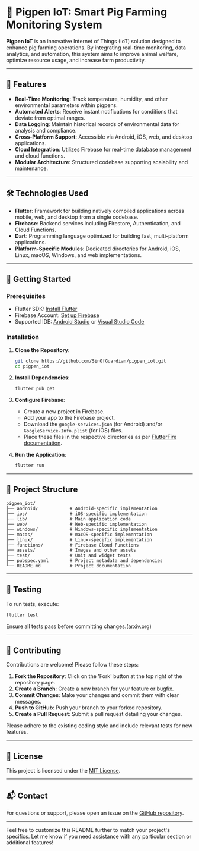# 🐷 Pigpen IoT: Smart Pig Farming Monitoring System

**Pigpen IoT** is an innovative Internet of Things (IoT) solution designed to enhance pig farming operations. By integrating real-time monitoring, data analytics, and automation, this system aims to improve animal welfare, optimize resource usage, and increase farm productivity.

---

## 📌 Features

* **Real-Time Monitoring**: Track temperature, humidity, and other environmental parameters within pigpens.
* **Automated Alerts**: Receive instant notifications for conditions that deviate from optimal ranges.
* **Data Logging**: Maintain historical records of environmental data for analysis and compliance.
* **Cross-Platform Support**: Accessible via Android, iOS, web, and desktop applications.
* **Cloud Integration**: Utilizes Firebase for real-time database management and cloud functions.
* **Modular Architecture**: Structured codebase supporting scalability and maintenance.

---

## 🛠️ Technologies Used

* **Flutter**: Framework for building natively compiled applications across mobile, web, and desktop from a single codebase.
* **Firebase**: Backend services including Firestore, Authentication, and Cloud Functions.
* **Dart**: Programming language optimized for building fast, multi-platform applications.
* **Platform-Specific Modules**: Dedicated directories for Android, iOS, Linux, macOS, Windows, and web implementations.

---

## 🚀 Getting Started

### Prerequisites

* Flutter SDK: [Install Flutter](https://flutter.dev/docs/get-started/install)
* Firebase Account: [Set up Firebase](https://firebase.google.com/)
* Supported IDE: [Android Studio](https://developer.android.com/studio) or [Visual Studio Code](https://code.visualstudio.com/)

### Installation

1. **Clone the Repository**:

   ```bash
   git clone https://github.com/SinOfGuardian/pigpen_iot.git
   cd pigpen_iot
   ```



2. **Install Dependencies**:

   ```bash
   flutter pub get
   ```



3. **Configure Firebase**:

   * Create a new project in Firebase.
   * Add your app to the Firebase project.
   * Download the `google-services.json` (for Android) and/or `GoogleService-Info.plist` (for iOS) files.
   * Place these files in the respective directories as per [FlutterFire documentation](https://firebase.flutter.dev/docs/overview/).

4. **Run the Application**:

   ```bash
   flutter run
   ```



---

## 📂 Project Structure

```plaintext
pigpen_iot/
├── android/            # Android-specific implementation
├── ios/                # iOS-specific implementation
├── lib/                # Main application code
├── web/                # Web-specific implementation
├── windows/            # Windows-specific implementation
├── macos/              # macOS-specific implementation
├── linux/              # Linux-specific implementation
├── functions/          # Firebase Cloud Functions
├── assets/             # Images and other assets
├── test/               # Unit and widget tests
├── pubspec.yaml        # Project metadata and dependencies
└── README.md           # Project documentation
```



---

## 🧪 Testing

To run tests, execute:

```bash
flutter test
```



Ensure all tests pass before committing changes.([arxiv.org][1])

---

## 🤝 Contributing

Contributions are welcome! Please follow these steps:

1. **Fork the Repository**: Click on the 'Fork' button at the top right of the repository page.
2. **Create a Branch**: Create a new branch for your feature or bugfix.
3. **Commit Changes**: Make your changes and commit them with clear messages.
4. **Push to GitHub**: Push your branch to your forked repository.
5. **Create a Pull Request**: Submit a pull request detailing your changes.

Please adhere to the existing coding style and include relevant tests for new features.

---

## 📄 License

This project is licensed under the [MIT License](LICENSE).

---

## 📬 Contact

For questions or support, please open an issue on the [GitHub repository](https://github.com/SinOfGuardian/pigpen_iot/issues).

---

Feel free to customize this README further to match your project's specifics. Let me know if you need assistance with any particular section or additional features!

[1]: https://arxiv.org/abs/2110.13283?utm_source=chatgpt.com "Generating GitHub Repository Descriptions: A Comparison of ... - arXiv"
